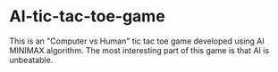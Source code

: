 # AI-tic-tac-toe-game
This is an "Computer vs Human"  tic tac toe game developed using AI MINIMAX algorithm. The most interesting part of this game is that AI is unbeatable.
